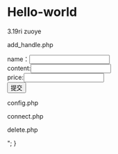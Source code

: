 # Hello-world
3.19ri zuoye
 
add_handle.php
<?php
require_once'connect.php';
$name=$_POST['name'];
$content=$_POST['content'];
$price=$_POST['price'];
echo $name;
$sql="INSERT INTO library(name,content,price) VALUES('$name','$content',$price)";
if(mysqli_query($con,$sql))
 {
     echo"success!";
 }

add.php
<html>
<body>
    <form action="add_handle.php" method="post">
        name：<input type="text" name="name"><br>
        content:<input type="text" name="content"><br>
       price:<input type="text" name="price"><br>
        <input type="submit" value="提交">
     </form>
</body>
</html>


config.php
<?php
header("Content-type: text/html; charset=utf-8");
	define('HOST', '127.0.0.1');
	define('USERNAME', 'root');
	define('PASSWORD', '');
?>


connect.php
<?php
	require_once('config.php');
	//锟斤拷锟斤拷
	if(!($con = mysqli_connect(HOST, USERNAME, PASSWORD,"test"))){
		echo mysqli_error();
	}
	//选锟斤拷
	if(!mysqli_select_db($con,'test')){
		echo mysqli_error();
	}
	//锟街凤拷锟斤拷
	if(!mysqli_query($con,'set names utf8')){
		echo mysqli_error();
	}
?>


delete.php
<?php
require_once'connect.php';
$name="wang";
$sql="DELETE FROM library WHERE name='$name'";
if(mysqli_query($con,$sql))
{
   echo"delete".$name."success!";
}


select.php
<?php
require_once'connect.php';
$sql="SELECT * FROM library";
$temp=mysqli_query($con,$sql);
while($row=mysqli_fetch_assoc($temp))
{
    $data[]=$row;
    
}
foreach($data as $everyData)
{
   echo $everyData['name'].":".$everyData['price'];
    echo "<br>";
}
